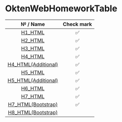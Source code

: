# OktenWebHomeworkTable
|   № / Name | Check mark  |
| :----------: | :----------:  |
|   [H1_HTML](https://github.com/IFalcoNI/OktenWebHomework/tree/main/HTML/H1_HTML)  |     ✅      |
|   [H2_HTML](https://github.com/IFalcoNI/OktenWebHomework/tree/main/HTML/H2_HTML)  |     ✅      |
|   [H3_HTML](https://github.com/IFalcoNI/OktenWebHomework/tree/main/HTML/H3_HTML)  |     ✅      |
|   [H4_HTML](https://github.com/IFalcoNI/OktenWebHomework/tree/main/HTML/H4_HTML)  |     ✅      |
|   [H4_HTML(Additional)](https://github.com/IFalcoNI/OktenWebHomework/tree/main/HTML/H4_HTML/Additional)  |     ✅      |
|   [H5_HTML](https://github.com/IFalcoNI/OktenWebHomework/tree/main/HTML/H5_HTML)  |      ✅     |
|   [H5_HTML(Additional)](https://github.com/IFalcoNI/OktenWebHomework/tree/main/HTML/H5_HTML/Additional)  |     ✅       |
|   [H6_HTML](https://github.com/IFalcoNI/OktenWebHomework/tree/main/HTML/H6_HTML)  |    ✅       |
|   [H7_HTML](https://github.com/IFalcoNI/OktenWebHomework/tree/main/HTML/H7_HTML)  |     ✅      |
|   [H7_HTML(Bootstrap)](https://github.com/IFalcoNI/OktenWebHomework/tree/main/HTML/H7_HTML/BootstrapEdition)  |     ✅      |
|   [H8_HTML(Bootstrap)](https://github.com/IFalcoNI/OktenWebHomework/tree/main/HTML/H8_HTML)  |         |
